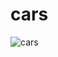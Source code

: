 # cars
![cars](https://user-images.githubusercontent.com/95407346/144387069-28b79e3a-c16a-4961-9b3c-c9a3c387e30f.png)
